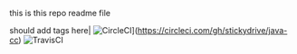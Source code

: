 this is this repo readme file

should add tags here|
![CircleCI](https://circleci.com/gh/stickydrive/java-cc.svg?style=shield)](https://circleci.com/gh/stickydrive/java-cc)
![TravisCI](https://api.travis-ci.com/stickydrive/java-cc.svg?branch=master)